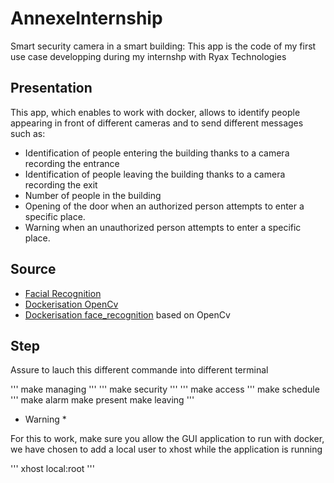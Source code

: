 # AnnexeInternship
Smart security camera in a smart building:
This app is the code of my first use case developping during my internshp with Ryax Technologies

## Presentation
This app, which enables to work with docker, allows to identify people appearing in front of different cameras and to send different messages such as:

* Identification of people entering the building thanks to a camera recording the entrance
* Identification of people leaving the building thanks to a camera recording the exit
* Number of people in the building
* Opening of the door when an authorized person attempts to enter a specific place.
* Warning when an unauthorized person attempts to enter a specific place.

## Source

* [Facial Recognition](https://github.com/ageitgey/face_recognition)
* [Dockerisation OpenCv](https://github.com/janza/docker-python3-opencv)
* [Dockerisation face_recognition](https://hub.docker.com/r/kkdai/docker-python3-opencv-face_recognition/) based on OpenCv

## Step

Assure to lauch this different commande into different terminal

'''
make managing
'''
'''
make security
'''
'''
make access
'''
make schedule
'''
make alarm
make present
make leaving
'''
* Warning *

For this to work, make sure you allow the GUI application to run with docker, we have chosen to add a local user to xhost while the application is running

'''
xhost local:root
'''
